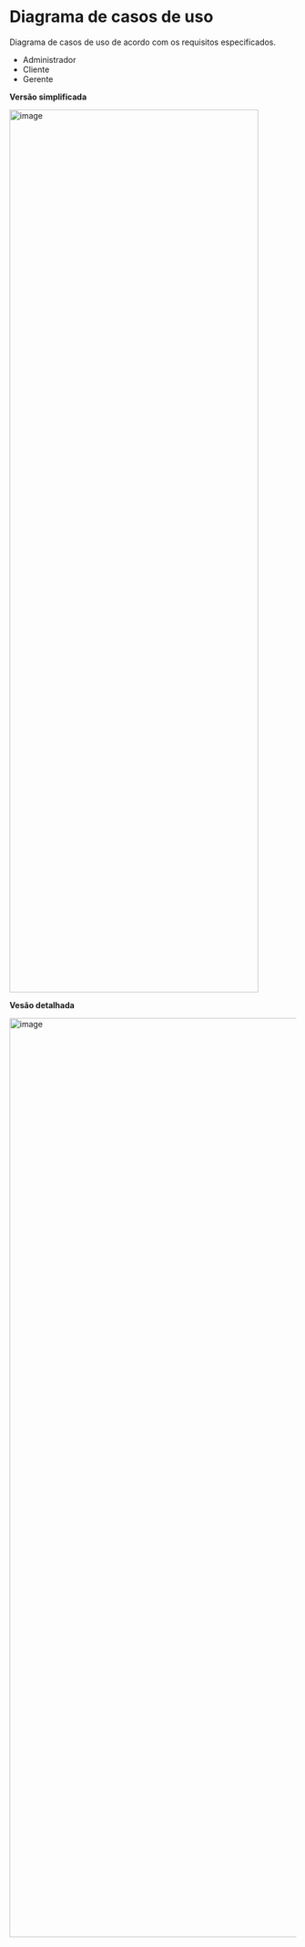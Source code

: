 <h1>Diagrama de casos de uso</h1>
<div>
<p>Diagrama de casos de uso de acordo com os requisitos especificados.</p>
<ul>
  <li>Administrador</li>
  <li>Cliente</li>
  <li>Gerente</li>
</ul>
</div>
<div>
<p styles="bold">
  <strong>Versão simplificada</strong>
</p>  
  <img width="437" height="1548" alt="image" src="https://github.com/user-attachments/assets/bbd2c046-0e35-4a60-9133-4a31e0585e27" />
<p>
  <strong>Vesão detalhada</strong>
</p>
  
  <img width="1095" height="1612" alt="image" src="https://github.com/user-attachments/assets/6a662185-a4ce-4b82-b10c-8a9ef1c9b872" />
</div>

